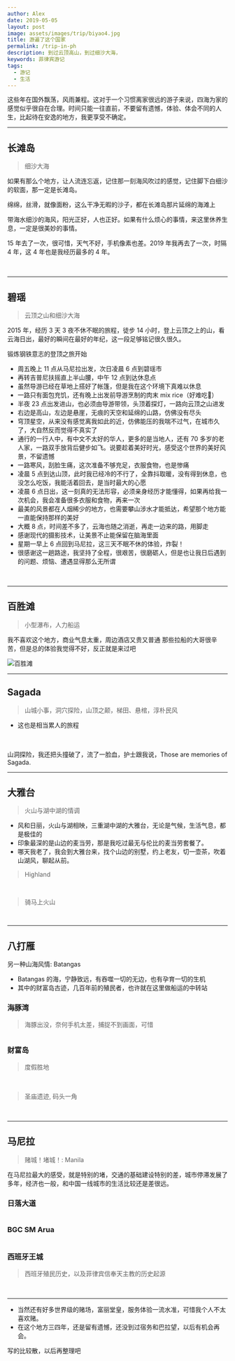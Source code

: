 ```yaml
---
author: Alex
date: 2019-05-05
layout: post
image: assets/images/trip/biyao4.jpg
title: 游遍了这个国家
permalink: /trip-in-ph
description: 到过云顶高山，到过细沙大海，
keywords: 菲律宾游记
tags: 
  - 游记
  - 生活
---
```


这些年在国外飘荡，风雨兼程。这对于一个习惯离家很远的游子来说，四海为家的感觉似乎很自在合理。时间只能一往直前，不要留有遗憾，体验、体会不同的人生，比起待在安逸的地方，我更享受不确定。

---------

## 长滩岛

> 细沙大海

如果有那么个地方，让人流连忘返，记住那一刻海风吹过的感觉，记住脚下白细沙的软面，那一定是长滩岛。

绵绵，丝滑，就像面粉，这么干净无暇的沙子，都在长滩岛那片延绵的海滩上

带海水细沙的海风，阳光正好，人也正好。如果有什么烦心的事情，来这里休养生息，一定是很美妙的事情。

15 年去了一次，很可惜，天气不好，手机像素也差。2019 年我再去了一次，时隔 4 年，这 4 年也是我经历最多的 4 年。

<div class="photoset-grid-lightbox"
  data-layout="233" style="visibility: hidden;">
  <img src="/assets/images/changtan/1.jpg"
    data-highres="/assets/images/changtan/1.jpg">
  <img src="/assets/images/changtan/4.jpg"
    data-highres="/assets/images/changtan/4.jpg">
  <img src="/assets/images/changtan/2.jpg"
    data-highres="/assets/images/changtan/2.jpg">
  <img src="/assets/images/changtan/5.jpg"
    data-highres="/assets/images/changtan/5.jpg">
  <img src="/assets/images/changtan/6.jpg"
    data-highres="/assets/images/changtan/6.jpg">
  <img src="/assets/images/changtan/7.jpg"
    data-highres="/assets/images/changtan/7.jpg">
  <img src="/assets/images/changtan/8.jpg"
    data-highres="/assets/images/changtan/8.jpg">
  <img src="/assets/images/changtan/9.jpg"
    data-highres="/assets/images/changtan/9.jpg">
</div>

---------

## 碧瑶

>云顶之山和细沙大海

2015 年，经历 3 天 3 夜不休不眠的旅程，徒步 14 小时，登上云顶之上的山，看云海日出，最好的瞬间在最好的年纪，这一段足够铭记很久很久。

锻炼钢铁意志的登顶之旅开始

- 周五晚上 11 点从马尼拉出发，次日凌晨 6 点到碧瑶市
- 再转吉普尼扶摇直上半山腰，中午 12 点到达休息点
- 虽然导游已经在草地上搭好了帐篷，但是我在这个环境下真难以休息
- 一路只有面包充饥，还有晚上出发前导游烹制的肉末 mix rice（好难吃🤯）
- 半夜 23 点出发进山，也必须由导游带领，头顶着探灯，一路向云顶之山进发
- 右边是高山，左边是悬崖，无痕的天空和延绵的山路，仿佛没有尽头
- 穹顶星空，从来没有感觉离我如此的近，仿佛能压的我喘不过气，在城市久了，大自然反而觉得不真实了
- 通行的一行人中，有中文不太好的华人，更多的是当地人，还有 70 多岁的老人家，一路双手放背后健步如飞。说要趁着美好时光，感受这个世界的美好风景，不留遗憾
- 一路寒风，刮脸生痛，这次准备不够充足，衣服食物，也是惨痛
- 凌晨 5 点到达山顶，此时我已经冷的不行了，全靠抖取暖，没有得到休息，也没怎么吃饭，我能活着回去，是当时最大的心愿
- 凌晨 6 点日出，这一刻真的无法形容，必须亲身经历才能懂得，如果再给我一次机会，我会准备很多衣服和食物，再来一次
- 最美的风景都在人烟稀少的地方，也需要攀山涉水才能抵达，希望那个地方能一直能保持那样的美好
- 大概 8 点，时间差不多了，云海也随之消逝，再走一边来的路，用脚走
- 感谢现代的摄影技术，让美景不止能保留在脑海里面
- 星期一早上 6 点回到马尼拉，这三天不眠不休的体验，炸裂！
- 很感谢这一趟路途，我坚持了全程，很艰苦，很磨砺人，但是也让我日后遇到的问题、烦恼、遭遇显得那么无所谓

<div class="photoset-grid-lightbox"
  data-layout="11221" style="visibility: hidden;">
  <img src="/assets/images/trip/biyao4.jpg"
    data-highres="/assets/images/trip/biyao4.jpg">
  <img src="/assets/images/trip/biyao2.jpg"
    data-highres="/assets/images/trip/biyao2.jpg">
  <img src="/assets/images/trip/biyao3.jpg"
    data-highres="/assets/images/trip/biyao3.jpg">
  <img src="/assets/images/trip/biyao1.jpg"
    data-highres="/assets/images/trip/biyao1.jpg">
  <img src="/assets/images/trip/biyao8.jpg"
    data-highres="/assets/images/trip/biyao8.jpg">
  <img src="/assets/images/trip/biyao6.jpg"
    data-highres="/assets/images/trip/biyao6.jpg">
</div>

---------

## 百胜滩

> 小型瀑布，人力船运

我不喜欢这个地方，商业气息太重，周边酒店又贵又普通
那些拉船的大哥很辛苦，但是总的体验我觉得不好，反正就是来过吧

![百胜滩](/assets/images/trip/baishengtan.jpg)

---------

## Sagada

> 山城小事，洞穴探险，山顶之颠，梯田、悬棺，淳朴民风

- 这也是相当累人的旅程

<div class="photoset-grid-lightbox"
  data-layout="121" style="visibility: hidden;">
  <img src="/assets/images/trip/sagada1.jpg"
    data-highres="/assets/images/trip/sagada1.jpg">
  <img src="/assets/images/trip/sagada2.jpg"
    data-highres="/assets/images/trip/sagada2.jpg">
  <img src="/assets/images/trip/sagada3.jpg"
    data-highres="/assets/images/trip/sagada3.jpg">
  <img src="/assets/images/trip/sagada4.jpg"
    data-highres="/assets/images/trip/sagada4.jpg">
  <img src="/assets/images/trip/sagada5.jpg"
    data-highres="/assets/images/trip/sagada5.jpg">
</div>

山洞探险，我还把头撞破了，流了一脸血，护士跟我说，Those are memories of Sagada.

---------

## 大雅台

> 火山与湖中湖的情调

- 风和日丽，火山与湖相映，三重湖中湖的大雅台，无论是气候，生活气息，都是极佳的
- 印象最深的是山边的麦当劳，那是我吃过最无与伦比的麦当劳套餐了。
- 哪天我老了，我会到大雅台来，找个山边的别墅，约上老友，切一壶茶，吹着山湖风，聊起从前。

> Highland

<div class="photoset-grid-lightbox"
  data-layout="1" style="visibility: hidden;">
  <img src="/assets/images/trip/dayatai1.JPG"
    data-highres="/assets/images/trip/dayatai1.JPG">
</div>

> 骑马上火山

<div class="photoset-grid-lightbox"
  data-layout="1" style="visibility: hidden;">
  <img src="/assets/images/trip/dayatai2.jpg"
    data-highres="/assets/images/trip/dayatai2.jpg">
</div>

---------

## 八打雁

另一种山海风情: Batangas

- Batangas 的海，宁静致远，有吞噬一切的无边，也有孕育一切的生机
- 其中的财富岛古迹，几百年前的殖民者，也许就在这里做船运的中转站

### 海豚湾

> 海豚出没，奈何手机太差，捕捉不到画面，可惜

<img src="/assets/images/trip/caifudao1.jpg"
  alt="">

### 财富岛

> 度假胜地

<div class="photoset-grid-lightbox"
  data-layout="22" style="visibility: hidden;">
  <img src="/assets/images/trip/caifudao2.jpg"
    data-highres="/assets/images/trip/caifudao2.jpg">
  <img src="/assets/images/trip/caifudao5.jpg"
    data-highres="/assets/images/trip/caifudao5.jpg">
</div>

> 圣庙遗迹, 码头一角

<div class="photoset-grid-lightbox"
  data-layout="22" style="visibility: hidden;">
  <img src="/assets/images/trip/caifudao4.jpg"
    data-highres="/assets/images/trip/caifudao4.jpg">
  <img src="/assets/images/trip/manila.jpg"
    data-highres="/assets/images/trip/caifudao5.jpg">
</div>

---------

## 马尼拉

> 赌城！堵城！: Manila

在马尼拉最大的感受，就是特别的堵，交通的基础建设特别的差，城市停滞发展了多年，经济也一般，和中国一线城市的生活比较还是差很远。

### 日落大道

<img src="/assets/images/trip/manila1.jpg"
  alt="">

### BGC SM Arua

<img src="/assets/images/trip/manila3.jpg"
  alt="">

### 西班牙王城

> 西班牙殖民历史，以及菲律宾信奉天主教的历史起源

<div class="photoset-grid-lightbox"
  data-layout="22" style="visibility: hidden;">
  <img src="/assets/images/trip/manila4.jpg"
    data-highres="/assets/images/trip/manila4.jpg">
  <img src="/assets/images/trip/manila.jpg"
    data-highres="/assets/images/trip/manila.jpg">
</div>

---------

- 当然还有好多世界级的赌场，富丽堂皇，服务体验一流水准，可惜我个人不太喜欢赌。
- 在这个地方三四年，还是留有遗憾，还没到过宿务和巴拉望，以后有机会再会。

写的比较散，以后再整理吧

